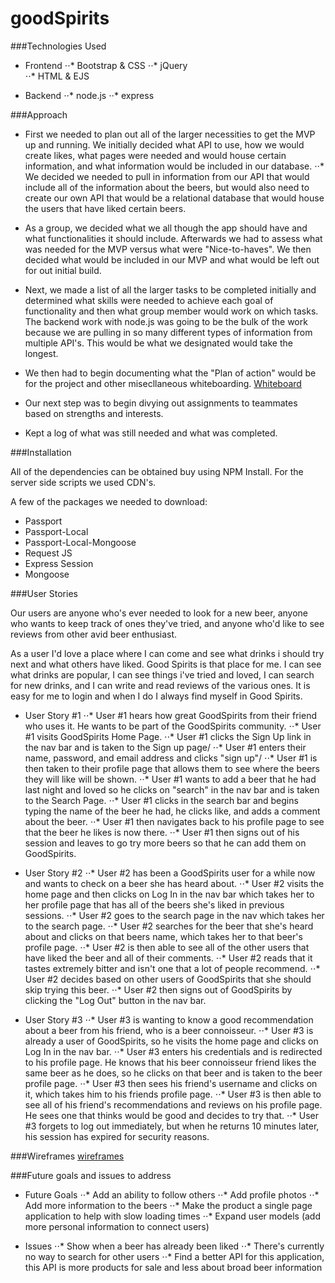 # goodSpirits

###Technologies Used
* Frontend
⋅⋅* Bootstrap & CSS 
⋅⋅* jQuery  
⋅⋅* HTML & EJS  

* Backend
⋅⋅* node.js
⋅⋅* express 

###Approach

* First we needed to plan out all of the larger necessities to get the MVP up and running. We initially decided what API to use, how we would create likes, what pages were needed and would house certain information, and what information would be included in our database. 
⋅⋅* We decided we needed to pull in information from our API that would include all of the information about the beers, but would also need to create our own API that would be a relational database that would house the users that have liked certain beers. 

* As a group, we decided what we all though the app should have and what functionalities it should include. Afterwards we had to assess what was needed for the MVP versus what were "Nice-to-haves". We then decided what would be included in our MVP and what would be left out for out initial build.

* Next, we made a list of all the larger tasks to be completed initially and determined what skills were needed to achieve each goal of functionality and then what group member would work on which tasks. The backend work with node.js was going to be the bulk of the work because we are pulling in so many different types of information from multiple API's. This would be what we designated would take the longest. 

* We then had to begin documenting what the "Plan of action" would be for the project and other misecllaneous whiteboarding.
[Whiteboard](http://imgur.com/a/SbmGD)
* Our next step was to begin divying out assignments to teammates based on strengths and interests. 
* Kept a log of what was still needed and what was completed.

###Installation

All of the dependencies can be obtained buy using NPM Install. For the server side scripts we used CDN's.

A few of the packages we needed to download: 
* Passport
* Passport-Local
* Passport-Local-Mongoose
* Request JS
* Express Session 
* Mongoose

###User Stories

Our users are anyone who's ever needed to look for a new beer, anyone who wants to keep track of ones they've tried, and anyone who'd like to see reviews from other avid beer enthusiast.

As a user I'd love a place where I can come and see what drinks i should try next and what others have liked. Good Spirits is that place for me.  I can see what drinks are popular, I can see things i've tried and loved, I can search for new drinks, and I can write and read reviews of the various ones. It is easy for me to login and when I do I always find myself in Good Spirits.


* User Story #1 
⋅⋅* User #1 hears how great GoodSpirits from their friend who uses it. He wants to be part of the GoodSpirits community.
⋅⋅* User #1 visits GoodSpirits Home Page.
⋅⋅* User #1 clicks the Sign Up link in the nav bar and is taken to the Sign up page/
⋅⋅* User #1 enters their name, password, and email address and clicks "sign up"/
⋅⋅* User #1 is then taken to their profile page that allows them to see where the beers they will like will be shown.
⋅⋅* User #1 wants to add a beer that he had last night and loved so he clicks on "search" in the nav bar and is taken to the Search Page.
⋅⋅* User #1 clicks in the search bar and begins typing the name of the beer he had, he clicks like, and adds a comment about the beer.
⋅⋅* User #1 then navigates back to his profile page to see that the beer he likes is now there. 
⋅⋅* User #1 then signs out of his session and leaves to go try more beers so that he can add them on GoodSpirits.

*  User Story #2
⋅⋅* User #2 has been a GoodSpirits user for a while now and wants to check on a beer she has heard about. 
⋅⋅* User #2 visits the home page and then clicks on Log In in the nav bar which takes her to her profile page that has all of the beers she's liked in previous sessions.
⋅⋅* User #2 goes to the search page in the nav which takes her to the search page.
⋅⋅* User #2 searches for the beer that she's heard about and clicks on that beers name, which takes her to that beer's profile page.
⋅⋅* User #2 is then able to see all of the other users that have liked the beer and all of their comments.
⋅⋅* User #2 reads that it tastes extremely bitter and isn't one that a lot of people recommend. 
⋅⋅* User #2 decides based on other users of GoodSpirits that she should skip trying this beer.
⋅⋅* User #2 then signs out of GoodSpirits by clicking the "Log Out" button in the nav bar.

*  User Story #3
⋅⋅* User #3 is wanting to know a good recommendation about a beer from his friend, who is a beer connoisseur.
⋅⋅* User #3 is already a user of GoodSpirits, so he visits the home page and clicks on Log In in the nav bar.
⋅⋅* User #3 enters his credentials and is redirected to his profile page. He knows that his beer connoisseur friend likes the same beer as he does, so he clicks on that beer and is taken to the beer profile page.
⋅⋅* User #3 then sees his friend's username and clicks on it, which takes him to his friends profile page.
⋅⋅* User #3 is then able to see all of his friend's recommendations and reviews on his profile page. He sees one that thinks would be good and decides to try that. 
⋅⋅* User #3 forgets to log out immediately, but when he returns 10 minutes later, his session has expired for security reasons. 

###Wireframes
[wireframes](http://imgur.com/a/eZF8a)

###Future goals and issues to address
* Future Goals
⋅⋅* Add an ability to follow others
⋅⋅* Add profile photos
⋅⋅* Add more information to the beers
⋅⋅* Make the product a single page application to help with slow loading times
⋅⋅* Expand user models (add more personal information to connect users)

* Issues
⋅⋅* Show when a beer has already been liked
⋅⋅* There's currently no way to search for other users
⋅⋅* Find a better API for this application, this API is more products for sale and less about broad beer information


